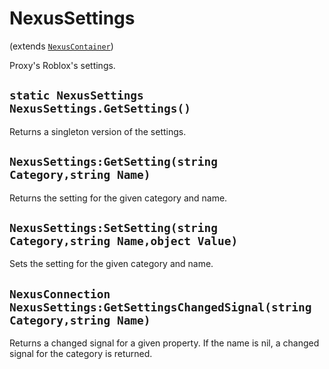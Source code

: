 # NexusSettings
(extends [`NexusContainer`](../Base/NexusContainer.md))

Proxy's Roblox's settings.

## `static NexusSettings NexusSettings.GetSettings()`
Returns a singleton version of the settings.

## `NexusSettings:GetSetting(string Category,string Name)`
Returns the setting for the given category and name.

## `NexusSettings:SetSetting(string Category,string Name,object Value)`
Sets the setting for the given category and name.

## `NexusConnection NexusSettings:GetSettingsChangedSignal(string Category,string Name)`
Returns a changed signal for a given property. If the name
is nil, a changed signal for the category is returned.